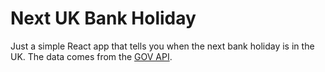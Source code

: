 # Next UK Bank Holiday

 Just a simple React app that tells you when the next bank holiday is in the UK. The data comes from the [GOV API](https://www.api.gov.uk/gds/bank-holidays/#bank-holidays).
